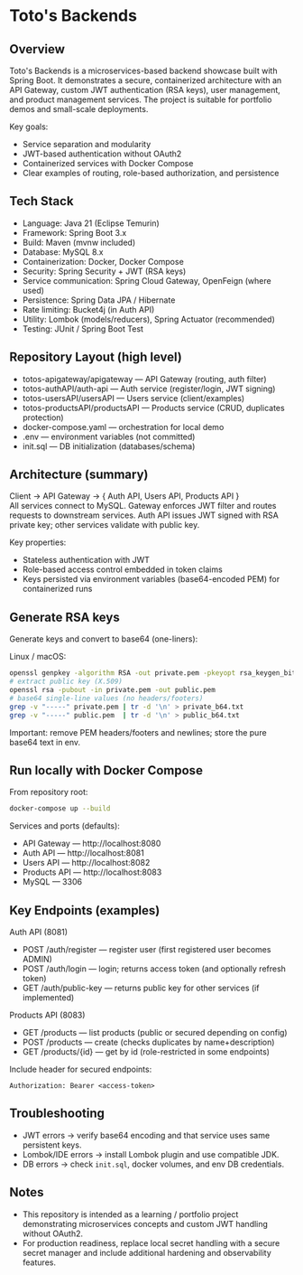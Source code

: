 # Toto's Backends

## Overview

Toto's Backends is a microservices-based backend showcase built with Spring Boot. It demonstrates a secure, containerized architecture with an API Gateway, custom JWT authentication (RSA keys), user management, and product management services. The project is suitable for portfolio demos and small-scale deployments.

Key goals:
- Service separation and modularity
- JWT-based authentication without OAuth2
- Containerized services with Docker Compose
- Clear examples of routing, role-based authorization, and persistence

## Tech Stack

- Language: Java 21 (Eclipse Temurin)
- Framework: Spring Boot 3.x
- Build: Maven (mvnw included)
- Database: MySQL 8.x
- Containerization: Docker, Docker Compose
- Security: Spring Security + JWT (RSA keys)
- Service communication: Spring Cloud Gateway, OpenFeign (where used)
- Persistence: Spring Data JPA / Hibernate
- Rate limiting: Bucket4j (in Auth API)
- Utility: Lombok (models/reducers), Spring Actuator (recommended)
- Testing: JUnit / Spring Boot Test

## Repository Layout (high level)

- totos-apigateway/apigateway — API Gateway (routing, auth filter)
- totos-authAPI/auth-api — Auth service (register/login, JWT signing)
- totos-usersAPI/usersAPI — Users service (client/examples)
- totos-productsAPI/productsAPI — Products service (CRUD, duplicates protection)
- docker-compose.yaml — orchestration for local demo
- .env — environment variables (not committed)
- init.sql — DB initialization (databases/schema)

## Architecture (summary)

Client -> API Gateway -> { Auth API, Users API, Products API }  
All services connect to MySQL. Gateway enforces JWT filter and routes requests to downstream services. Auth API issues JWT signed with RSA private key; other services validate with public key.

Key properties:
- Stateless authentication with JWT
- Role-based access control embedded in token claims
- Keys persisted via environment variables (base64-encoded PEM) for containerized runs

## Generate RSA keys

Generate keys and convert to base64 (one-liners):

Linux / macOS:
```bash
openssl genpkey -algorithm RSA -out private.pem -pkeyopt rsa_keygen_bits:2048
# extract public key (X.509)
openssl rsa -pubout -in private.pem -out public.pem
# base64 single-line values (no headers/footers)
grep -v "-----" private.pem | tr -d '\n' > private_b64.txt
grep -v "-----" public.pem  | tr -d '\n' > public_b64.txt
```

Important: remove PEM headers/footers and newlines; store the pure base64 text in env.

## Run locally with Docker Compose

From repository root:

```bash
docker-compose up --build
```

Services and ports (defaults):
- API Gateway — http://localhost:8080
- Auth API — http://localhost:8081
- Users API — http://localhost:8082
- Products API — http://localhost:8083
- MySQL — 3306

## Key Endpoints (examples)

Auth API (8081)
- POST /auth/register — register user (first registered user becomes ADMIN)
- POST /auth/login — login; returns access token (and optionally refresh token)
- GET /auth/public-key — returns public key for other services (if implemented)

Products API (8083)
- GET /products — list products (public or secured depending on config)
- POST /products — create (checks duplicates by name+description)
- GET /products/{id} — get by id (role-restricted in some endpoints)

Include header for secured endpoints:
```
Authorization: Bearer <access-token>
```

## Troubleshooting

- JWT errors → verify base64 encoding and that service uses same persistent keys.
- Lombok/IDE errors → install Lombok plugin and use compatible JDK.
- DB errors → check `init.sql`, docker volumes, and env DB credentials.

## Notes

- This repository is intended as a learning / portfolio project demonstrating microservices concepts and custom JWT handling without OAuth2.
- For production readiness, replace local secret handling with a secure secret manager and include additional hardening and observability features.